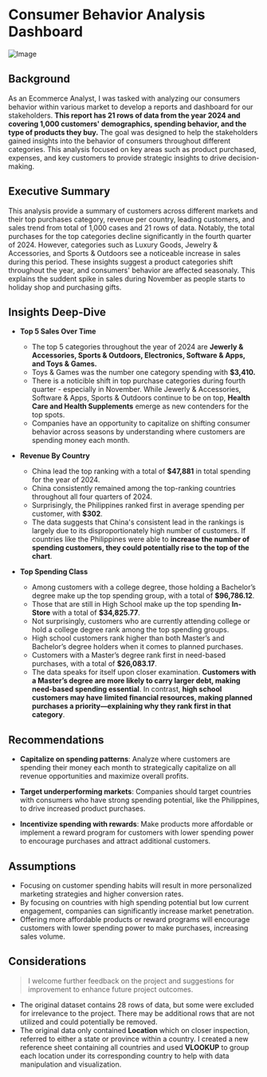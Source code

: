 # Consumer Behavior Analysis Dashboard

![Image](https://github.com/user-attachments/assets/1d80ecea-55a8-4727-9a32-5556eb20a2ff)

## Background
As an Ecommerce Analyst, I was tasked with analyzing our consumers behavior within various market to develop a reports and dashboard for our stakeholders. **This report has 21 rows of data from the year 2024 and covering 1,000 customers' demographics, spending behavior, and the type of products they buy.** The goal was designed to help the stakeholders gained insights into the behavior of consumers throughout different categories. This analysis focused on key areas such as product purchased, expenses, and key customers to provide strategic insights to drive decision-making.
## Executive Summary
This analysis provide a summary of customers across different markets and their top purchases category, revenue per country, leading customers, and sales trend from total of 1,000 cases and 21 rows of data. Notably, the total purchases for the top categories decline significantly in the fourth quarter of 2024. However, categories such as Luxury Goods, Jewelry & Accessories, and Sports & Outdoors see a noticeable increase in sales during this period. These insights suggest a product categories shift throughout the year, and consumers' behavior are affected seasonaly. This explains the suddent spike in sales during November as people starts to holiday shop and purchasing gifts.
## Insights Deep-Dive
- **Top 5 Sales Over Time**

  - The top 5 categories throughout the year of 2024 are **Jewerly & Accessories, Sports & Outdoors, Electronics, Software & Apps, and Toys & Games.**
  - Toys & Games was the number one category spending with **$3,410.**
  - There is a noticible shift in top purchase categories during fourth quarter - especially in November. While Jewerly & Accessories, Software & Apps, Sports & Outdoors continue to be on top, **Health Care and Health Supplements** emerge as new contenders for the top spots.
  - Companies have an opportunity to capitalize on shifting consumer behavior across seasons by understanding where customers are spending money each month.

- **Revenue By Country**

  - China lead the top ranking with a total of **$47,881** in total spending for the year of 2024.
  - China consistently remained among the top-ranking countries throughout all four quarters of 2024.
  - Surprisingly, the Philippines ranked first in average spending per customer, with **$302**.
  - The data suggests that China's consistent lead in the rankings is largely due to its disproportionately high number of customers. If countries like the Philippines were able to **increase the number of spending customers, they could potentially rise to the top of the chart**.

- **Top Spending Class**

  - Among customers with a college degree, those holding a Bachelor’s degree make up the top spending group, with a total of **$96,786.12**.
  - Those that are still in High School make up the top spending **In-Store** with a total of **$34,825.77**.
  - Not surprisingly, customers who are currently attending college or hold a college degree rank among the top spending groups.
  - High school customers rank higher than both Master’s and Bachelor’s degree holders when it comes to planned purchases.
  - Customers with a Master’s degree rank first in need-based purchases, with a total of **$26,083.17**.
  - The data speaks for itself upon closer examination. **Customers with a Master’s degree are more likely to carry larger debt, making need-based spending essential**. In contrast, **high school customers may have limited financial resources, making planned purchases a priority—explaining why they rank first in that category**.

## Recommendations
- **Capitalize on spending patterns**: Analyze where customers are spending their money each month to strategically capitalize on all revenue opportunities and maximize overall profits.
  
- **Target underperforming markets**: Companies should target countries with consumers who have strong spending potential, like the Philippines, to drive increased product purchases.
  
- **Incentivize spending with rewards**: Make products more affordable or implement a reward program for customers with lower spending power to encourage purchases and attract additional customers.

## Assumptions
- Focusing on customer spending habits will result in more personalized marketing strategies and higher conversion rates.
- By focusing on countries with high spending potential but low current engagement, companies can significantly increase market penetration.
- Offering more affordable products or reward programs will encourage customers with lower spending power to make purchases, increasing sales volume.

## Considerations
>I welcome further feedback on the project and suggestions for improvement to enhance future project outcomes.
- The original dataset contains 28 rows of data, but some were excluded for irrelevance to the project. There may be additional rows that are not utilized and could potentially be removed.
- The original data only contained **Location** which on closer inspection, referred to either a state or province within a country. I created a new reference sheet containing all countries and used **VLOOKUP** to group each location under its corresponding country to help with data manipulation and visualization. 
